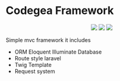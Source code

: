 # Codegea Framework
<p align="center">
<img src="https://img.shields.io/github/release/qubyte/rubidium.svg"/>
<img src="https://img.shields.io/badge/php-7-blue.svg"/>
<img src="https://img.shields.io/aur/license/yaourt.svg"/>
</p>

Simple mvc framework it includes
* ORM Eloquent Illuminate Database
* Route style laravel
* Twig Template
* Request system
